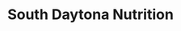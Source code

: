---
title: "South Daytona Nutrition"
url: /south-daytona/south-daytona-nutrition/
shop: Nahrungsergänzung
---